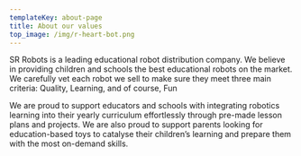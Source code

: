 ```yaml
---
templateKey: about-page
title: About our values
top_image: /img/r-heart-bot.png
---
```

SR Robots is a leading educational robot distribution company. We believe in providing children and schools the best educational robots on the market. We carefully vet each robot we sell to make sure they meet three main criteria: Quality, Learning, and of course, Fun

We are proud to support educators and schools with integrating robotics learning into their yearly curriculum effortlessly through pre-made lesson plans and projects. We are also proud to support parents looking for education-based toys to catalyse their children’s learning and prepare them with the most on-demand skills. 

